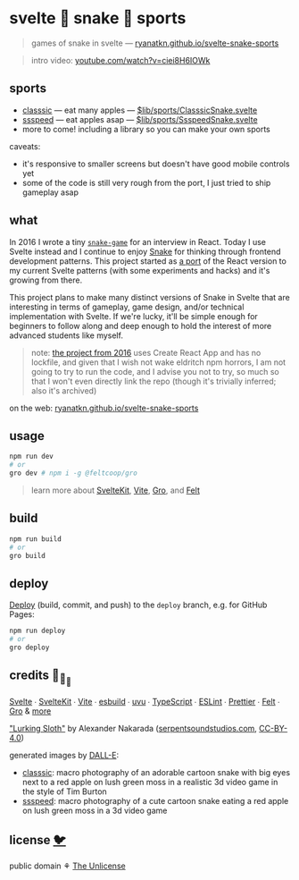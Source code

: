 # svelte 🐍 snake 🐍 sports

> games of snake in svelte —
> [ryanatkn.github.io/svelte-snake-sports](https://ryanatkn.github.io/svelte-snake-sports)

> intro video: [youtube.com/watch?v=ciei8H6IOWk](https://www.youtube.com/watch?v=ciei8H6IOWk)

## sports

- [classsic](https://ryanatkn.github.io/svelte-snake-sports/classsic) — eat many apples —
  [$lib/sports/ClasssicSnake.svelte](/src/lib/sports/classsic/ClasssicSnake.svelte)
- [ssspeed](https://ryanatkn.github.io/svelte-snake-sports/ssspeed) — eat apples asap —
  [$lib/sports/SsspeedSnake.svelte](/src/lib/sports/ssspeed/SsspeedSnake.svelte)
- more to come! including a library so you can make your own sports

caveats:

- it's responsive to smaller screens but doesn't have good mobile controls yet
- some of the code is still very rough from the port, I just tried to ship gameplay asap

## what

In 2016 I wrote a tiny [`snake-game`](https://ryanatkn.github.io/snake-game)
for an interview in React. Today I use Svelte instead and I continue to enjoy
[Snake](https://en.wikipedia.org/wiki/Snake_game)
for thinking through frontend development patterns.
This project started as
<a href="https://ryanatkn.github.io/svelte-snake-sports/classsic">a port</a>
of the React version to my current Svelte patterns (with some experiments and hacks)
and it's growing from there.

This project plans to make many distinct versions of Snake in Svelte that are
interesting in terms of gameplay, game design, and/or technical implementation with Svelte.
If we're lucky, it'll be simple enough for beginners to follow along
and deep enough to hold the interest of more advanced students like myself.

> note: [the project from 2016](https://ryanatkn.github.io/snake-game)
> uses Create React App and has no lockfile,
> and given that I wish not wake eldritch npm horrors,
> I am not going to try to run the code, and I advise you not to try,
> so much so that I won't even directly link the repo
> (though it's trivially inferred; also it's archived)

on the web:
[ryanatkn.github.io/svelte-snake-sports](https://ryanatkn.github.io/svelte-snake-sports)

## usage

```bash
npm run dev
# or
gro dev # npm i -g @feltcoop/gro
```

> learn more about [SvelteKit](https://github.com/sveltejs/kit),
> [Vite](https://github.com/vitejs/vite), [Gro](https://github.com/feltcoop/gro),
> and [Felt](https://github.com/feltcoop/felt)

## build

```bash
npm run build
# or
gro build
```

## deploy

[Deploy](https://github.com/feltcoop/gro/blob/main/src/docs/deploy.md)
(build, commit, and push) to the `deploy` branch, e.g. for GitHub Pages:

```bash
npm run deploy
# or
gro deploy
```

## credits 🐢<sub>🐢</sub><sub><sub>🐢</sub></sub>

[Svelte](https://github.com/sveltejs/svelte) ∙
[SvelteKit](https://github.com/sveltejs/kit) ∙
[Vite](https://github.com/vitejs/vite) ∙
[esbuild](https://github.com/evanw/esbuild) ∙
[uvu](https://github.com/lukeed/uvu) ∙
[TypeScript](https://github.com/microsoft/TypeScript) ∙
[ESLint](https://github.com/eslint/eslint) ∙
[Prettier](https://github.com/prettier/prettier) ∙
[Felt](https://github.com/feltcoop/felt) ∙
[Gro](https://github.com/feltcoop/gro)
& [more](package.json)

["Lurking Sloth"](/src/static/assets/Alexander_Nakarada__Lurking_Sloth.mp3)
by Alexander Nakarada
([serpentsoundstudios.com](https://www.serpentsoundstudios.com/),
[CC-BY-4.0](https://creativecommons.org/licenses/by/4.0/))

generated images by [DALL-E](https://wikipedia.org/wiki/DALL-E):

- [classsic](/src/static/assets/classsic.webp):
  macro photography of an adorable cartoon snake with big eyes next to a red apple on lush green moss in a realistic 3d video game in the style of Tim Burton
- [ssspeed](/src/static/assets/ssspeed.webp):
  macro photography of a cute cartoon snake eating a red apple on lush green moss in a 3d video game

## license [🐦](https://wikipedia.org/wiki/Free_and_open-source_software)

public domain ⚘ [The Unlicense](license)
